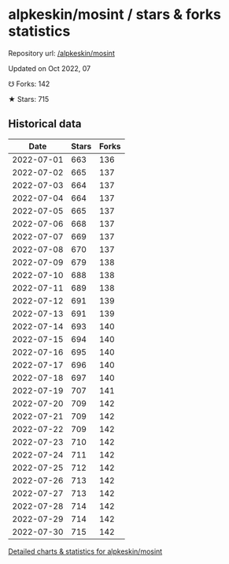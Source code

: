 # alpkeskin/mosint / stars & forks statistics

Repository url: [/alpkeskin/mosint](https://github.com/alpkeskin/mosint)

Updated on Oct 2022, 07

☋ Forks: 142

★ Stars: 715

## Historical data
| Date | Stars | Forks |
|------|-------|-------|
| 2022-07-01 | 663 | 136 | 
| 2022-07-02 | 665 | 137 | 
| 2022-07-03 | 664 | 137 | 
| 2022-07-04 | 664 | 137 | 
| 2022-07-05 | 665 | 137 | 
| 2022-07-06 | 668 | 137 | 
| 2022-07-07 | 669 | 137 | 
| 2022-07-08 | 670 | 137 | 
| 2022-07-09 | 679 | 138 | 
| 2022-07-10 | 688 | 138 | 
| 2022-07-11 | 689 | 138 | 
| 2022-07-12 | 691 | 139 | 
| 2022-07-13 | 691 | 139 | 
| 2022-07-14 | 693 | 140 | 
| 2022-07-15 | 694 | 140 | 
| 2022-07-16 | 695 | 140 | 
| 2022-07-17 | 696 | 140 | 
| 2022-07-18 | 697 | 140 | 
| 2022-07-19 | 707 | 141 | 
| 2022-07-20 | 709 | 142 | 
| 2022-07-21 | 709 | 142 | 
| 2022-07-22 | 709 | 142 | 
| 2022-07-23 | 710 | 142 | 
| 2022-07-24 | 711 | 142 | 
| 2022-07-25 | 712 | 142 | 
| 2022-07-26 | 713 | 142 | 
| 2022-07-27 | 713 | 142 | 
| 2022-07-28 | 714 | 142 | 
| 2022-07-29 | 714 | 142 | 
| 2022-07-30 | 715 | 142 | 


[Detailed charts & statistics for alpkeskin/mosint](https://reviewgithub.com/rep/alpkeskin/mosint)
